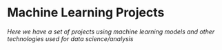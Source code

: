 # Machine Learning Projects
_Here we have a set of projects using machine learning models and other technologies used for data science/analysis_